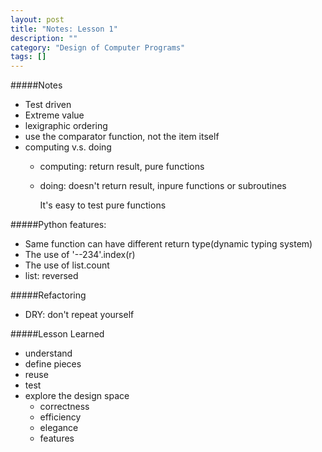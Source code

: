 ```yaml
---
layout: post
title: "Notes: Lesson 1"
description: ""
category: "Design of Computer Programs"
tags: []
---
```


#####Notes
- Test driven
- Extreme value
- lexigraphic ordering
- use the comparator function, not the item itself
- computing v.s. doing
    - computing: return result, pure functions
    - doing: doesn't return result, inpure functions or subroutines

        It's easy to test pure functions

#####Python features:

- Same function can have different return type(dynamic typing system)
- The use of '--234'.index(r)
- The use of list.count
- list: reversed

#####Refactoring

- DRY: don't repeat yourself

#####Lesson Learned

- understand
- define pieces
- reuse
- test
- explore the design space
    - correctness
    - efficiency
    - elegance
    - features
